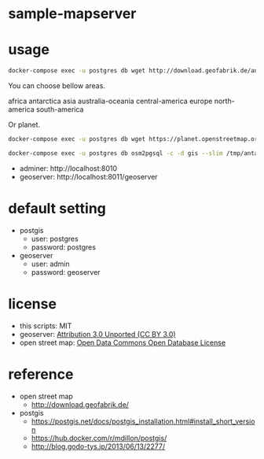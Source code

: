 # sample-mapserver

# usage

```bash
docker-compose exec -u postgres db wget http://download.geofabrik.de/antarctica-latest.osm.pbf -P /tmp
```

You can choose bellow areas.

africa 
antarctica
asia
australia-oceania
central-america
europe 
north-america
south-america

Or planet.

```bash
docker-compose exec -u postgres db wget https://planet.openstreetmap.org/pbf/planet-latest.osm.pbf -P /tmp
```

```bash
docker-compose exec -u postgres db osm2pgsql -c -d gis --slim /tmp/antarctica-latest.osm.pbf
```

- adminer: http://localhost:8010
- geoserver: http://localhost:8011/geoserver

# default setting

- postgis
  - user: postgres
  - password: postgres
- geoserver
  - user: admin
  - password: geoserver

# license

- this scripts: MIT
- geoserver: [Attribution 3.0 Unported (CC BY 3.0)](https://creativecommons.org/licenses/by/3.0/)
- open street map: [Open Data Commons Open Database License](https://www.openstreetmap.org/copyright/en)



# reference

- open street map
  - http://download.geofabrik.de/
- postgis
  - https://postgis.net/docs/postgis_installation.html#install_short_version
  - https://hub.docker.com/r/mdillon/postgis/
  - http://blog.godo-tys.jp/2013/06/13/2277/

